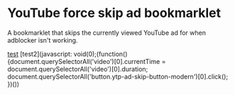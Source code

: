 # YouTube force skip ad bookmarklet
A bookmarklet that skips the currently viewed YouTube ad for when adblocker isn't working.

[test](url)
[test2](javascript: void(0);(function(){document.querySelectorAll('video')[0].currentTime = document.querySelectorAll('video')[0].duration; document.querySelectorAll('button.ytp-ad-skip-button-modern')[0].click(); })())
